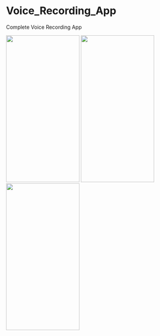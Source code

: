 # Voice_Recording_App
Complete Voice Recording App

<img src="https://user-images.githubusercontent.com/91980956/145008420-e72eab93-5161-46f7-9c12-c841461f1b8f.jpg" width="200" height="400" />
<img src="https://user-images.githubusercontent.com/91980956/145403753-8e68881a-5492-4cc2-bed0-45acd275f85f.jpg" width="200" height="400" />
<img src="https://user-images.githubusercontent.com/91980956/145600468-5a0f008d-9ca2-41d4-b024-c1715043bc74.jpg" width="200" height="400" />







